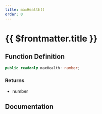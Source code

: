 ```yaml
---
title: maxHealth()
order: 0
---
```


# {{ $frontmatter.title }}

## Function Definition

```ts
public readonly maxHealth: number;
```

### Returns

* number

## Documentation

<!--@include: ./parts/maxHealth.md-->
